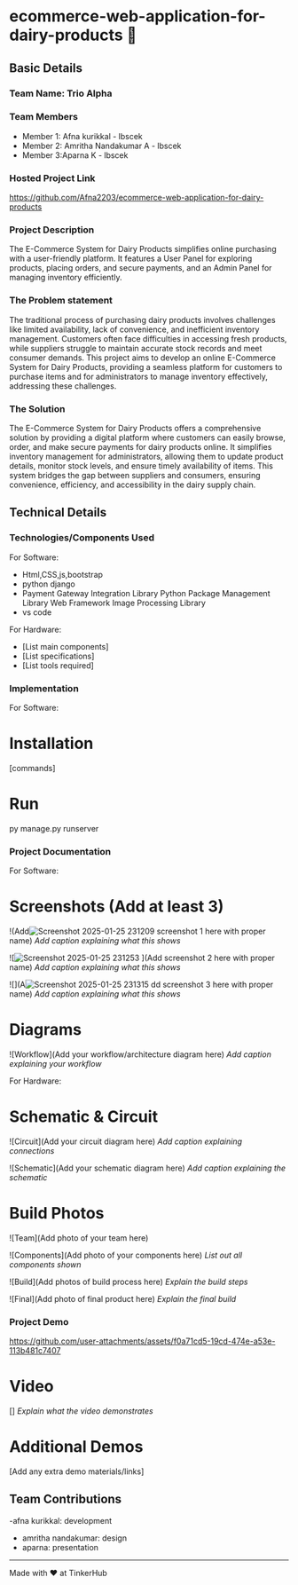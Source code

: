 # ecommerce-web-application-for-dairy-products 🎯


## Basic Details
### Team Name: Trio Alpha


### Team Members
- Member 1: Afna kurikkal - lbscek
- Member 2: Amritha Nandakumar A  - lbscek
- Member 3:Aparna K - lbscek

### Hosted Project Link
https://github.com/Afna2203/ecommerce-web-application-for-dairy-products
### Project Description
The E-Commerce System for Dairy Products simplifies online purchasing with a user-friendly platform. It features a User Panel for exploring products, placing orders, and secure payments, and an Admin Panel for managing inventory efficiently.

### The Problem statement
The traditional process of purchasing dairy products involves challenges like limited availability, lack of convenience, and inefficient inventory management. Customers often face difficulties in accessing fresh products, while suppliers struggle to maintain accurate stock records and meet consumer demands. This project aims to develop an online E-Commerce System for Dairy Products, providing a seamless platform for customers to purchase items and for administrators to manage inventory effectively, addressing these challenges.

### The Solution
The E-Commerce System for Dairy Products offers a comprehensive solution by providing a digital platform where customers can easily browse, order, and make secure payments for dairy products online. It simplifies inventory management for administrators, allowing them to update product details, monitor stock levels, and ensure timely availability of items. This system bridges the gap between suppliers and consumers, ensuring convenience, efficiency, and accessibility in the dairy supply chain.

## Technical Details
### Technologies/Components Used
For Software:
- Html,CSS,js,bootstrap
- python django 
- Payment Gateway Integration Library
Python Package Management Library
Web Framework 
Image Processing Library
- vs code

For Hardware:
- [List main components]
- [List specifications]
- [List tools required]

### Implementation
For Software:
# Installation
[commands]

# Run
py manage.py runserver

### Project Documentation
For Software:

# Screenshots (Add at least 3)
!(Add![Screenshot 2025-01-25 231209](https://github.com/user-attachments/assets/233e544d-6df4-4013-b710-6ff1251fc540)
 screenshot 1 here with proper name)
*Add caption explaining what this shows*

![![Screenshot 2025-01-25 231253](https://github.com/user-attachments/assets/90e33358-ca01-4a2c-9e78-203a04041348)
](Add screenshot 2 here with proper name)
*Add caption explaining what this shows*

![](A![Screenshot 2025-01-25 231315](https://github.com/user-attachments/assets/6bc451a4-8c5a-45dc-9612-13a180ea4e82)
dd screenshot 3 here with proper name)
*Add caption explaining what this shows*

# Diagrams
![Workflow](Add your workflow/architecture diagram here)
*Add caption explaining your workflow*

For Hardware:

# Schematic & Circuit
![Circuit](Add your circuit diagram here)
*Add caption explaining connections*

![Schematic](Add your schematic diagram here)
*Add caption explaining the schematic*

# Build Photos
![Team](Add photo of your team here)


![Components](Add photo of your components here)
*List out all components shown*

![Build](Add photos of build process here)
*Explain the build steps*

![Final](Add photo of final product here)
*Explain the final build*

### Project Demo


https://github.com/user-attachments/assets/f0a71cd5-19cd-474e-a53e-113b481c7407

# Video
[]
*Explain what the video demonstrates*

# Additional Demos
[Add any extra demo materials/links]

## Team Contributions
-afna kurikkal: development
- amritha nandakumar: design
- aparna: presentation

---
Made with ❤️ at TinkerHub

